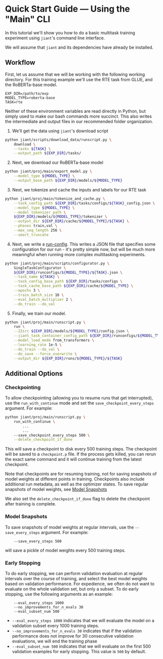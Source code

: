 # Quick Start Guide — Using the "Main" CLI

In this tutorial we'll show you how to do a basic multitask training experiment using `jiant`'s command line interface.

We will assume that `jiant` and its dependencies have already be installed.

## Workflow

First, let us assume that we will be working with the following working directory. For this training example we'll use the RTE task from GLUE, and the RoBERTa-base model.
```
EXP_DIR=/path/to/exp
MODEL_TYPE=roberta-base
TASK=rte
```

Neither of these environment variables are read directly in Python, but simply used to make our bash commands more succinct. This also writes the intermediate and output files in our recommended folder organization.
 
1. We'll get the data using `jiant`'s download script
```bash
python jiant/scripts/download_data/runscript.py \
    download \
    --tasks ${TASK} \
    --output_path ${EXP_DIR}/tasks/
```

2. Next, we download our RoBERTa-base model
```bash
python jiant/proj/main/export_model.py \
    --model_type ${MODEL_TYPE} \
    --output_base_path ${EXP_DIR}/models/${MODEL_TYPE}
```

3. Next, we tokenize and cache the inputs and labels for our RTE task
```bash
python jiant/proj/main/tokenize_and_cache.py \
    --task_config_path ${EXP_DIR}/tasks/configs/${TASK}_config.json \
    --model_type ${MODEL_TYPE} \
    --model_tokenizer_path \
    ${EXP_DIR}/models/${MODEL_TYPE}/tokenizer \
    --output_dir ${EXP_DIR}/cache/${MODEL_TYPE}/${TASK} \
    --phases train,val \
    --max_seq_length 256 \
    --smart_truncate
```  

4. Next, we write a [run-config](../general/in_depth_into.md#write-run-config). This writes a JSON file that specifies some configuration for our run - it's pretty simple now, but will be much more meaningful when running more complex multitasking experiments. 
```bash
python jiant/proj/main/scripts/configurator.py \
    SingleTaskConfigurator \
    ${EXP_DIR}/runconfigs/${MODEL_TYPE}/${TASK}.json \
    --task_name ${TASK} \
    --task_config_base_path ${EXP_DIR}/tasks/configs \
    --task_cache_base_path ${EXP_DIR}/cache/${MODEL_TYPE} \
    --epochs 3 \
    --train_batch_size 16 \
    --eval_batch_multiplier 2 \
    --do_train --do_val
```

5. Finally, we train our model.
```bash
python jiant/proj/main/runscript.py \
    run \
    --ZZsrc ${EXP_DIR}/models/${MODEL_TYPE}/config.json \
    --jiant_task_container_config_path ${EXP_DIR}/runconfigs/${MODEL_TYPE}/${TASK}.json \
    --model_load_mode from_transformers \
    --learning_rate 1e-5 \
    --do_train --do_val \
    --do_save --force_overwrite \
    --output_dir ${EXP_DIR}/runs/${MODEL_TYPE}/${TASK}
```


## Additional Options

### Checkpointing

To allow checkpointing (allowing you to resume runs that get interrupted), use the `run_with_continue` mode and set the `save_checkpoint_every_steps` argument. For example:

```bash
python jiant/proj/main/runscript.py \
    run_with_continue \
        ...
        ...
    --save_checkpoint_every_steps 500 \
    --delete_checkpoint_if_done
```

This will save a checkpoint to disk every 500 training steps. The checkpoint will be saved to a `checkpoint.p` file. If the process gets killed, you can rerun the exact same command and it will continue training from the latest checkpoint.

Note that checkpoints are for resuming training, not for saving snapshots of model weights at different points in training. Checkpoints also include additional run metadata, as well as the optimizer states. To save regular snapshots of model weights, see [Model Snapshots](#model-snapshots)

We also set the `delete_checkpoint_if_done` flag to delete the checkpoint after training is complete. 

### Model Snapshots

To save snapshots of model weights at regular intervals, use the `--save_every_steps` argument. For example:

```
    --save_every_steps 500
```

will save a pickle of model weights every 500 training steps.

### Early Stopping

To do early stopping, we can perform validation evaluation at regular intervals over the course of training, and select the best model weights based on validation performance. For expedience, we often do not want to evaluate on the whole validation set, but only a subset. To do early stopping, use the following arguments as an example: 

```
    --eval_every_steps 1000
    --no_improvements_for_n_evals 30
    --eval_subset_num 500
```

* `--eval_every_steps 1000` indicates that we will evaluate the model on a validation subset every 1000 training steps.
* `--no_improvements_for_n_evals 30` indicates that if the validation performance does not improve for 30 consecutive validation evaluations, we will end the training phase
* `--eval_subset_num 500` indicates that we will evaluate on the first 500 validation examples for early stopping. This value is `500` by default.
